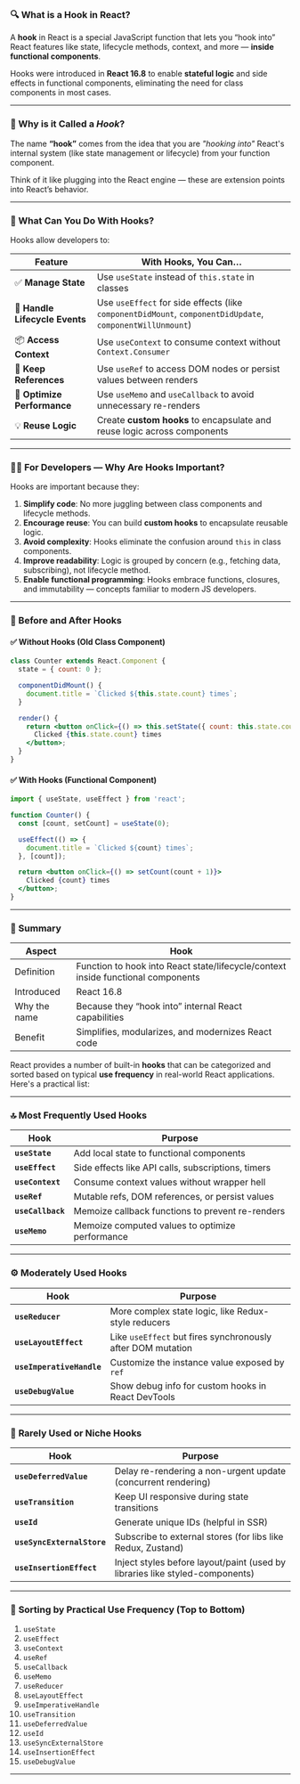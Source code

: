 ### 🔍 What is a **Hook** in React?

A **hook** in React is a special JavaScript function that lets you “hook into” React features like state, lifecycle methods, context, and more — **inside functional components**.

Hooks were introduced in **React 16.8** to enable **stateful logic** and side effects in functional components, eliminating the need for class components in most cases.

---

### 🧠 Why is it Called a *Hook*?

The name **“hook”** comes from the idea that you are *"hooking into"* React's internal system (like state management or lifecycle) from your function component.

Think of it like plugging into the React engine — these are extension points into React’s behavior.

---

### 🧰 What Can You Do With Hooks?

Hooks allow developers to:

| Feature                        | With Hooks, You Can…                                                                                      |
| ------------------------------ | --------------------------------------------------------------------------------------------------------- |
| ✅ **Manage State**             | Use `useState` instead of `this.state` in classes                                                         |
| 🧩 **Handle Lifecycle Events** | Use `useEffect` for side effects (like `componentDidMount`, `componentDidUpdate`, `componentWillUnmount`) |
| 📦 **Access Context**          | Use `useContext` to consume context without `Context.Consumer`                                            |
| 📌 **Keep References**         | Use `useRef` to access DOM nodes or persist values between renders                                        |
| 🧠 **Optimize Performance**    | Use `useMemo` and `useCallback` to avoid unnecessary re-renders                                           |
| 💡 **Reuse Logic**             | Create **custom hooks** to encapsulate and reuse logic across components                                  |

---

### 👨‍💻 For Developers — Why Are Hooks Important?

Hooks are important because they:

1. **Simplify code**: No more juggling between class components and lifecycle methods.
2. **Encourage reuse**: You can build **custom hooks** to encapsulate reusable logic.
3. **Avoid complexity**: Hooks eliminate the confusion around `this` in class components.
4. **Improve readability**: Logic is grouped by concern (e.g., fetching data, subscribing), not lifecycle method.
5. **Enable functional programming**: Hooks embrace functions, closures, and immutability — concepts familiar to modern JS developers.

---

### 🔄 Before and After Hooks

#### ✅ Without Hooks (Old Class Component)

```jsx
class Counter extends React.Component {
  state = { count: 0 };

  componentDidMount() {
    document.title = `Clicked ${this.state.count} times`;
  }

  render() {
    return <button onClick={() => this.setState({ count: this.state.count + 1 })}>
      Clicked {this.state.count} times
    </button>;
  }
}
```

#### ✅ With Hooks (Functional Component)

```jsx
import { useState, useEffect } from 'react';

function Counter() {
  const [count, setCount] = useState(0);

  useEffect(() => {
    document.title = `Clicked ${count} times`;
  }, [count]);

  return <button onClick={() => setCount(count + 1)}>
    Clicked {count} times
  </button>;
}
```

---

### 🧪 Summary

| Aspect       | Hook                                                                             |
| ------------ | -------------------------------------------------------------------------------- |
| Definition   | Function to hook into React state/lifecycle/context inside functional components |
| Introduced   | React 16.8                                                                       |
| Why the name | Because they “hook into” internal React capabilities                             |
| Benefit      | Simplifies, modularizes, and modernizes React code                               |


React provides a number of built-in **hooks** that can be categorized and sorted based on typical **use frequency** in real-world React applications. Here's a practical list:

---

### 🔝 **Most Frequently Used Hooks**

| Hook              | Purpose                                            |
| ----------------- | -------------------------------------------------- |
| **`useState`**    | Add local state to functional components           |
| **`useEffect`**   | Side effects like API calls, subscriptions, timers |
| **`useContext`**  | Consume context values without wrapper hell        |
| **`useRef`**      | Mutable refs, DOM references, or persist values    |
| **`useCallback`** | Memoize callback functions to prevent re-renders   |
| **`useMemo`**     | Memoize computed values to optimize performance    |

---

### ⚙️ **Moderately Used Hooks**

| Hook                      | Purpose                                                     |
| ------------------------- | ----------------------------------------------------------- |
| **`useReducer`**          | More complex state logic, like Redux-style reducers         |
| **`useLayoutEffect`**     | Like `useEffect` but fires synchronously after DOM mutation |
| **`useImperativeHandle`** | Customize the instance value exposed by `ref`               |
| **`useDebugValue`**       | Show debug info for custom hooks in React DevTools          |

---

### 🧪 **Rarely Used or Niche Hooks**

| Hook                       | Purpose                                                                      |
| -------------------------- | ---------------------------------------------------------------------------- |
| **`useDeferredValue`**     | Delay re-rendering a non-urgent update (concurrent rendering)                |
| **`useTransition`**        | Keep UI responsive during state transitions                                  |
| **`useId`**                | Generate unique IDs (helpful in SSR)                                         |
| **`useSyncExternalStore`** | Subscribe to external stores (for libs like Redux, Zustand)                  |
| **`useInsertionEffect`**   | Inject styles before layout/paint (used by libraries like styled-components) |

---

### 🔧 **Sorting by Practical Use Frequency (Top to Bottom)**

1. `useState`
2. `useEffect`
3. `useContext`
4. `useRef`
5. `useCallback`
6. `useMemo`
7. `useReducer`
8. `useLayoutEffect`
9. `useImperativeHandle`
10. `useTransition`
11. `useDeferredValue`
12. `useId`
13. `useSyncExternalStore`
14. `useInsertionEffect`
15. `useDebugValue`

---


